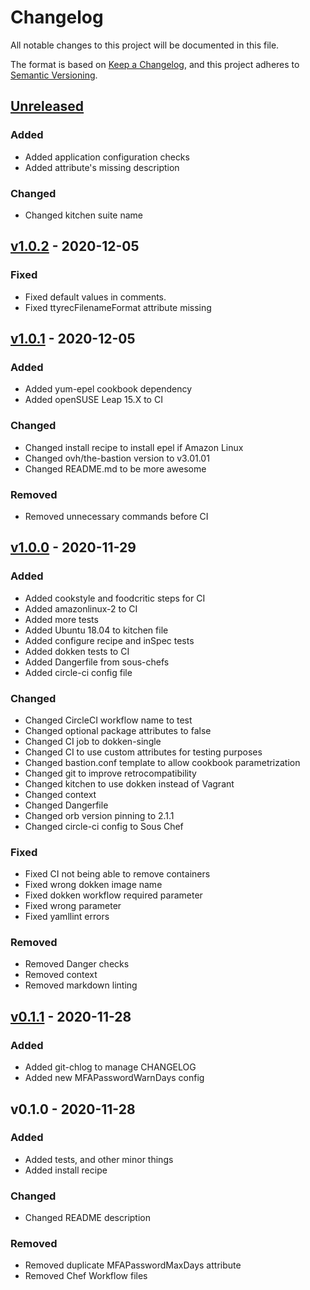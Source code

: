 # Changelog
All notable changes to this project will be documented in this file.

The format is based on [Keep a Changelog](https://keepachangelog.com/en/1.0.0/),
and this project adheres to [Semantic Versioning](https://semver.org/spec/v2.0.0.html).

<a name="unreleased"></a>
## [Unreleased]

### Added
- Added application configuration checks
- Added attribute's missing description

### Changed
- Changed kitchen suite name


<a name="v1.0.2"></a>
## [v1.0.2] - 2020-12-05
### Fixed
- Fixed default values in comments.
- Fixed ttyrecFilenameFormat attribute missing


<a name="v1.0.1"></a>
## [v1.0.1] - 2020-12-05
### Added
- Added yum-epel cookbook dependency
- Added openSUSE Leap 15.X to CI

### Changed
- Changed install recipe to install epel if Amazon Linux
- Changed ovh/the-bastion version to v3.01.01
- Changed README.md to be more awesome

### Removed
- Removed unnecessary commands before CI


<a name="v1.0.0"></a>
## [v1.0.0] - 2020-11-29
### Added
- Added cookstyle and foodcritic steps for CI
- Added amazonlinux-2 to CI
- Added more tests
- Added Ubuntu 18.04 to kitchen file
- Added configure recipe and inSpec tests
- Added dokken tests to CI
- Added Dangerfile from sous-chefs
- Added circle-ci config file

### Changed
- Changed CircleCI workflow name to test
- Changed optional package attributes to false
- Changed CI job to dokken-single
- Changed CI to use custom attributes for testing purposes
- Changed bastion.conf template to allow cookbook parametrization
- Changed git to improve retrocompatibility
- Changed kitchen to use dokken instead of Vagrant
- Changed context
- Changed Dangerfile
- Changed orb version pinning to 2.1.1
- Changed circle-ci config to Sous Chef

### Fixed
- Fixed CI not being able to remove containers
- Fixed wrong dokken image name
- Fixed dokken workflow required parameter
- Fixed wrong parameter
- Fixed yamllint errors

### Removed
- Removed Danger checks
- Removed context
- Removed markdown linting


<a name="v0.1.1"></a>
## [v0.1.1] - 2020-11-28
### Added
- Added git-chlog to manage CHANGELOG
- Added new MFAPasswordWarnDays config


<a name="v0.1.0"></a>
## v0.1.0 - 2020-11-28
### Added
- Added tests, and other minor things
- Added install recipe

### Changed
- Changed README description

### Removed
- Removed duplicate MFAPasswordMaxDays attribute
- Removed Chef Workflow files


[Unreleased]: https://github.com/axl89/ovh_the_bastion/compare/v1.0.2...main
[v1.0.2]: https://github.com/axl89/ovh_the_bastion/compare/v1.0.1...v1.0.2
[v1.0.1]: https://github.com/axl89/ovh_the_bastion/compare/v1.0.0...v1.0.1
[v1.0.0]: https://github.com/axl89/ovh_the_bastion/compare/v0.1.1...v1.0.0
[v0.1.1]: https://github.com/axl89/ovh_the_bastion/compare/v0.1.0...v0.1.1
